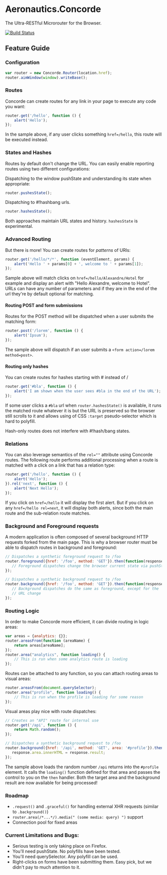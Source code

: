 Aeronautics.Concorde
====================

The Ultra-RESTful Microrouter for the Browser.

[![Build Status](https://travis-ci.org/Aeronautics/Concorde.png)](https://travis-ci.org/Aeronautics/Concorde)

Feature Guide
-------------

### Configuration

```js
var router = new Concorde.Router(location.href);
router.aimWindow(window).writeBase();
```

### Routes

Concorde can create routes for any link in your page to execute any code you
want:

```js
router.get('/hello', function () {
    alert('Hello');
});
```

In the sample above, if any user clicks something `href=/hello`, this route will
be executed instead. 

### States and Hashes

Routes by default don't change the URL. You can easily enable reporting
routes using two different configurations:

Dispatching to the window pushState and understanding its state when appropriate:

```js
router.pushesState();
```

Dispatching to #!hashbang urls.

```js
router.hashesState();
```

Both approaches maintain URL states and history. `hashesState` is experimental.

### Advanced Routing

But there is more! You can create routes for _patterns_ of URIs:

```js
router.get('/hello/*/*', function (eventElement, params) {
    alert('Hello ' + params[0] + ', welcome to ' + params[1]);
});
```

Sample above will match clicks on `href=/hello/Alexandre/Hotel` for example and
display an alert with "Hello Alexandre, welcome to Hotel". URLs can have any
number of parameters and if they are in the end of the url they're by default
optional for matching.

#### Routing POST and form submissions

Routes for the POST method will be dispatched when a user submits the matching
form:

```js
router.post('/lorem', function () {
    alert('Ipsum');
});
```

The sample above will dispatch if an user submits a `<form action=/lorem method=post>`.

#### Routing only hashes

You can create routes for hashes starting with # instead of /

```js
router.get('#bla', function () {
    alert('I am shown when the user sees #bla in the end of the URL');
});
```

If some user clicks a `#bla` url when `router.hashesState()` is available, it
runs the matched route whatever it is but the URL is preserved so the
browser still scrolls to it and allows using of CSS `:target` pseudo-selector
which is hard to polyfill.

Hash-only routes does not interfere with #!hash/bang states.

### Relations

You can also leverage semantics of the `rel=""` attribute using Concorde
routes. The following route performs additional processing when a route
is matched with a click on a link that has a relation type:

```js
router.get('/hello', function () {
    alert('Hello');
}).rel('next', function () {
    alert('Next Hello');
});
```

If you click on `href=/hello` it will display the first alert. But if you click
on any `href=/hello rel=next`, it will display both alerts, since both the
main route and the sub-relation route matches.

### Background and Foreground requests

A modern application is often composed of several background HTTP requests
forked from the main page. This is why a browser router must be able to dispatch
routes in background and foreground:

```js
// Dispatches a synthetic foreground request to /foo
router.foreground({href: '/foo', method: 'GET'}).then(function(response) {
   // Foreground dispatches change the browser current state via pushState
});
```

```js
// Dispatches a synthetic background request to /foo
router.background({href: '/foo', method: 'GET'}).then(function(response) {
   // Background dispatches do the same as foreground, except for the
   // URL change
});
```

### Routing Logic

In order to make Concorde more efficient, it can divide routing in logic areas:

```js
var areas = {analytics: {}};
router.areasFrom(function (areaName) {
    return areas[areaName];
});
router.area("analytics", function loading() {
    // This is run when some analytics route is loading
});
```

Routes can be attached to any function, so you can attach routing areas to visual
areas:

```js
router.areasFrom(document.querySelector);
router.area("profile", function loading() {
    // This is run when the profile is loading for some reason
});
```

Visual areas play nice with route dispatches:

```js
// Creates an "API" route for internal use
router.get('/api', function () {
    return Math.random();
});

// Dispatches a synthetic background request to /foo
router.background({href: '/api', method: 'GET', area: '#profile'}).then(function(response) {
   response.area.innerHTML = response.result;
});
```

The sample above loads the random number `/api` returns into the `#profile` 
element. It calls the `loading()` function defined for that area and passes the 
control to you on the `then` handler. Both the target area and the background 
result are now available for being processed!

### Roadmap

  - `.request()` and `.graceful()` for handling external XHR requests (similar to `.background()`)
  - `router.area(/*...*/).media(" (some media: query) ")` support
  - Connection pool for fixed areas

### Current Limitations and Bugs:

  - Serious testing is only taking place on Firefox.
  - You'll need pushState. No polyfills have been tested.
  - You'll need querySelector. Any polyfill can be used.
  - Right-clicks on forms have been submitting them. Easy pick, but we didn't
    pay to much attention to it.
    
